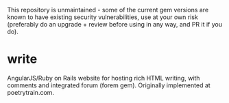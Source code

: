 This repository is unmaintained - some of the current gem versions are known to have existing security vulnerabilities, use at your own risk (preferably do an upgrade + review before using in any way, and PR it if you do).

# write
AngularJS/Ruby on Rails website for hosting rich HTML writing, with comments and integrated forum (forem gem).  Originally implemented at poetrytrain.com.  
